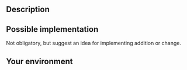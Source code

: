 ## Description

## Possible implementation

Not obligatory, but suggest an idea for implementing addition or change.

## Your environment
